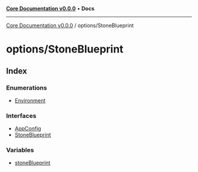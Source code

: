 [**Core Documentation v0.0.0**](../../README.md) • **Docs**

***

[Core Documentation v0.0.0](../../modules.md) / options/StoneBlueprint

# options/StoneBlueprint

## Index

### Enumerations

- [Environment](enumerations/Environment.md)

### Interfaces

- [AppConfig](interfaces/AppConfig.md)
- [StoneBlueprint](interfaces/StoneBlueprint.md)

### Variables

- [stoneBlueprint](variables/stoneBlueprint.md)
